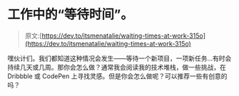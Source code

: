 # 工作中的“等待时间”。

> 原文:[https://dev.to/itsmenatalie/waiting-times-at-work-315o](https://dev.to/itsmenatalie/waiting-times-at-work-315o)

嘿伙计们。我们都知道这种情况会发生——等待一个新项目，一项新任务...有时会持续几天或几周。那你会怎么做？通常我会阅读我的技术堆栈，做一些挑战，在 Dribbble 或 CodePen 上寻找灵感。但是你会怎么做呢？可以推荐一些有创意的吗？